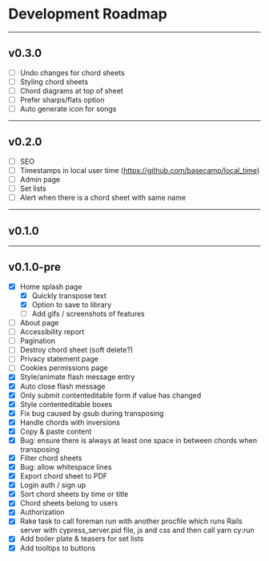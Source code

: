 # Development Roadmap
---

## v0.3.0
- [ ] Undo changes for chord sheets
- [ ] Styling chord sheets
- [ ] Chord diagrams at top of sheet
- [ ] Prefer sharps/flats option
- [ ] Auto generate icon for songs

---
## v0.2.0
- [ ] SEO
- [ ] Timestamps in local user time (https://github.com/basecamp/local_time)
- [ ] Admin page
- [ ] Set lists
- [ ] Alert when there is a chord sheet with same name

---
## v0.1.0

---
## v0.1.0-pre
- [x] Home splash page
  - [x] Quickly transpose text
  - [x] Option to save to library
  - [ ] Add gifs / screenshots of features
- [ ] About page
- [ ] Accessibility report
- [ ] Pagination
- [ ] Destroy chord sheet (soft delete?)
- [ ] Privacy statement page
- [ ] Cookies permissions page
- [x] Style/animate flash message entry
- [x] Auto close flash message
- [x] Only submit contenteditable form if value has changed
- [x] Style contenteditable boxes
- [x] Fix bug caused by gsub during transposing
- [x] Handle chords with inversions
- [x] Copy & paste content
- [x] Bug: ensure there is always at least one space in between chords when transposing
- [x] Filter chord sheets
- [x] Bug: allow whitespace lines
- [x] Export chord sheet to PDF
- [x] Login auth / sign up
- [x] Sort chord sheets by time or title
- [x] Chord sheets belong to users
- [x] Authorization
- [x] Rake task to call foreman run with another procfile which runs Rails server with cypress_server.pid file, js and css and then call yarn cy:run
- [x] Add boiler plate & teasers for set lists
- [x] Add tooltips to buttons
